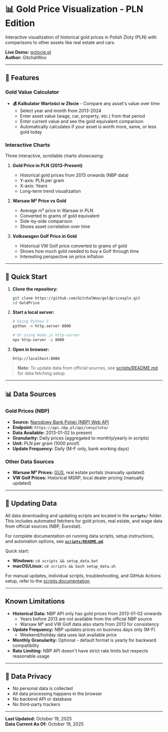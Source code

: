 # 📊 Gold Price Visualization - PLN Edition

Interactive visualization of historical gold prices in Polish Zloty (PLN) with comparisons to other assets like real estate and cars.

**Live Demo:** [wzlocie.pl](https://wzlocie.pl)  
**Author:** GitchalWoo

---

## 🎯 Features

### Gold Value Calculator
- **💰 Kalkulator Wartości w Złocie** - Compare any asset's value over time
  - Select year and month from 2013-2024
  - Enter asset value (wage, car, property, etc.) from that period
  - Enter current value and see the gold equivalent comparison
  - Automatically calculates if your asset is worth more, same, or less gold today

### Interactive Charts
Three interactive, scrollable charts showcasing:

1. **Gold Price in PLN (2013-Present)**
   - Historical gold prices from 2013 onwards (NBP data)
   - Y-axis: PLN per gram
   - X-axis: Years
   - Long-term trend visualization

2. **Warsaw M² Price vs Gold**
   - Average m² price in Warsaw in PLN
   - Converted to grams of gold equivalent
   - Side-by-side comparison
   - Shows asset correlation over time

3. **Volkswagen Golf Price in Gold**
   - Historical VW Golf price converted to grams of gold
   - Shows how much gold needed to buy a Golf through time
   - Interesting perspective on price inflation

---

## 🚀 Quick Start

1. **Clone the repository:**
   ```bash
   git clone https://github.com/GitchalWoo/goldpricespln.git
   cd GoldPrice
   ```

2. **Start a local server:**
   ```bash
   # Using Python 3
   python -m http.server 8000
   
   # Or using Node.js http-server
   npx http-server -p 8000
   ```

3. **Open in browser:**
   ```
   http://localhost:8000
   ```

> **Note:** To update data from official sources, see [scripts/README.md](scripts/README.md) for data fetching setup.

---

## 📊 Data Sources

### Gold Prices (NBP)
- **Source:** [Narodowy Bank Polski (NBP) Web API](https://api.nbp.pl/)
- **Endpoint:** `https://api.nbp.pl/api/cenyzlota/`
- **Data Available:** 2013-01-02 to present
- **Granularity:** Daily prices (aggregated to monthly/yearly in scripts)
- **Unit:** PLN per gram (1000 proof)
- **Update Frequency:** Daily (M-F only, bank working days)

### Other Data Sources
- **Warsaw M² Prices:** [GUS](https://stat.gov.pl/), real estate portals (manually updated)
- **VW Golf Prices:** Historical MSRP, local dealer pricing (manually updated)

---

## 🔄 Updating Data

All data downloading and updating scripts are located in the **`scripts/`** folder. This includes automated fetchers for gold prices, real estate, and wage data from official sources (NBP, Eurostat).

For complete documentation on running data scripts, setup instructions, and automation options, see **[`scripts/README.md`](scripts/README.md)**.

Quick start:
- **Windows:** `cd scripts && setup_data.bat`
- **macOS/Linux:** `cd scripts && bash setup_data.sh`

For manual updates, individual scripts, troubleshooting, and GitHub Actions setup, refer to the [scripts documentation](scripts/README.md).

---

##  Known Limitations

- **Historical Data:** NBP API only has gold prices from 2013-01-02 onwards
  - Years before 2013 are not available from the official NBP source
  - Warsaw M² and VW Golf data also starts from 2013 for consistency
- **Update Frequency:** NBP updates prices on business days only (M-F)
  - Weekend/holiday data uses last available price
- **Monthly Granularity:** Optional - default format is yearly for backward compatibility
- **Rate Limiting:** NBP API doesn't have strict rate limits but respects reasonable usage

---

## 🔐 Data Privacy

- No personal data is collected
- All data processing happens in the browser
- No backend API or database
- No third-party trackers

---

**Last Updated:** October 19, 2025  
**Data Current As Of:** October 19, 2025

